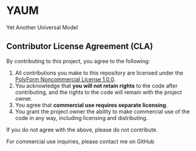 # YAUM
Yet Another Universal Model


## Contributor License Agreement (CLA)

By contributing to this project, you agree to the following:

1. All contributions you make to this repository are licensed under the [PolyForm Noncommercial License 1.0.0](https://polyformproject.org/licenses/noncommercial/1.0.0/).
2. You acknowledge that **you will not retain rights** to the code after contributing, and the rights to the code will remain with the project owner.
3. You agree that **commercial use requires separate licensing**.
4. You grant the project owner the ability to make commercial use of the code in any way, including licensing and distributing.

If you do not agree with the above, please do not contribute.

For commercial use inquiries, please contact me on GitHub

